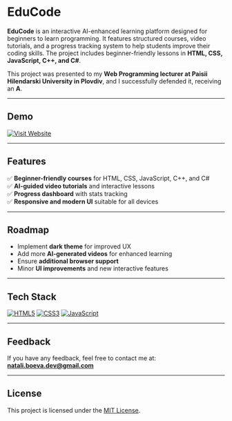 # EduCode

**EduCode** is an interactive AI-enhanced learning platform designed for beginners to learn programming. It features structured courses, video tutorials, and a progress tracking system to help students improve their coding skills. The project includes beginner-friendly lessons in **HTML, CSS, JavaScript, C++, and C#**.

This project was presented to my **Web Programming lecturer at Paisii Hilendarski University in Plovdiv**, and I successfully defended it, receiving an **A**.

---

## Demo

[![Visit Website](https://img.shields.io/badge/Live-Demo-brightgreen)](https://educode-bx5z.onrender.com/)

---

## Features

 ✅ **Beginner-friendly courses** for HTML, CSS, JavaScript, C++, and C#  
 ✅ **AI-guided video tutorials** and interactive lessons  
 ✅ **Progress dashboard** with stats tracking  
 ✅ **Responsive and modern UI** suitable for all devices  

---

## Roadmap

- Implement **dark theme** for improved UX  
- Add more **AI-generated videos** for enhanced learning  
- Ensure **additional browser support**  
- Minor **UI improvements** and new interactive features  

---

## Tech Stack


[![HTML5](https://img.shields.io/badge/HTML5-E34F26?style=for-the-badge&logo=html5&logoColor=white)]()
[![CSS3](https://img.shields.io/badge/CSS3-1572B6?style=for-the-badge&logo=css3&logoColor=white)]()
[![JavaScript](https://img.shields.io/badge/JavaScript-F7DF1E?style=for-the-badge&logo=javascript&logoColor=black)]()

---

## Feedback

If you have any feedback, feel free to contact me at:  
**natali.boeva.dev@gmail.com**

---

## License

This project is licensed under the [MIT License](https://choosealicense.com/licenses/mit/).
